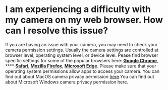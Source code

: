 # I am experiencing a difficulty with my camera on my web browser. How can I resolve this issue?

If you are having an issue with your camera, you may need to check your camera permission settings. Usually the camera settings are controlled at browser level, operating system level, or device level. Pease find browser specific settings for some of the popular browsers here: [**Google Chrome**](https://support.google.com/chrome/answer/2693767), **** [**Safari**](https://support.apple.com/en-vn/guide/safari/ibrwe2159f50/mac)[,](https://support.apple.com/en-vn/guide/safari/ibrwe2159f50/mac) [**Mozilla Firefox**](https://support.mozilla.org/en-US/kb/how-manage-your-camera-and-microphone-permissions), [**Microsoft Edge**](https://support.microsoft.com/en-us/help/4468232/windows-10-camera-microphone-and-privacy). Please make sure that your operating system permissions allow apps to access your camera. You can find out about MacOS camera privacy permission [here](https://support.apple.com/guide/mac-help/control-access-to-the-camera-mchlf6d108da/mac).You can find out about Microsoft Windows camera privacy permission here.
